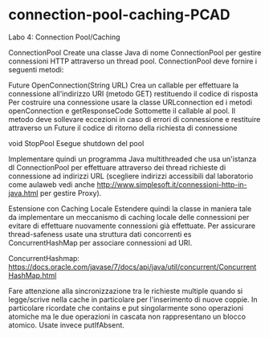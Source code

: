 # connection-pool-caching-PCAD
Labo 4: Connection Pool/Caching

ConnectionPool
Create una classe Java di nome ConnectionPool per gestire connessioni HTTP attraverso un thread pool.
ConnectionPool deve  fornire i seguenti metodi:

Future<Integer> OpenConnection(String URL)
Crea un callable per effettuare la connessione all'indirizzo URI (metodo GET) restituendo il codice di risposta
Per costruire una connessione usare la classe URLconnection ed i metodi openConnection e getResponseCode
Sottomette il callable al pool.
Il metodo deve sollevare eccezioni in caso di errori di connessione e restituire attraverso un Future il codice di ritorno della richiesta  di connessione

void StopPool
Esegue shutdown del pool

Implementare quindi un programma Java multithreaded che usa un'istanza dl ConnectionPool per effettuare attraverso dei thread richieste  di connessione
ad indirizzi URL (scegliere indirizzi accessibili dal laboratorio come aulaweb vedi anche http://www.simplesoft.it/connessioni-http-in-java.html per gestire Proxy).

Estensione con Caching Locale
Estendere quindi la classe in maniera tale da implementare un meccanismo di caching locale delle connessioni per evitare di effettuare nuovamente connessioni già effettuate. 
Per assicurare thread-safeness usate  una struttura dati concorrenti es ConcurrentHashMap per associare connessioni ad URI.

ConcurrentHashmap: https://docs.oracle.com/javase/7/docs/api/java/util/concurrent/ConcurrentHashMap.html

Fare attenzione alla sincronizzazione tra le richieste multiple quando si legge/scrive nella cache in particolare per l'inserimento di nuove coppie.
In particolare ricordate che contains e put singolarmente sono operazioni atomiche ma le due operazioni in cascata non rappresentano un blocco atomico.
Usate invece putIfAbsent.